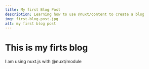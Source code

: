```yaml
---
title: My first Blog Post
description: Learning how to use @nuxt/content to create a blog
img: first-blog-post.jpg
alt: my first blog post
---
```



# This is my firts blog
I am using nuxt.js with @nuxt/module